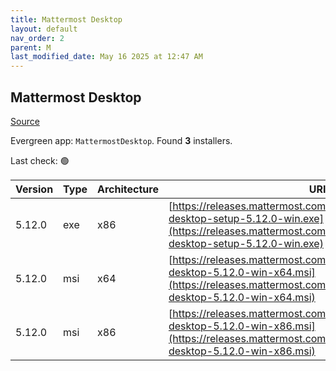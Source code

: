 ```yaml
---
title: Mattermost Desktop
layout: default
nav_order: 2
parent: M
last_modified_date: May 16 2025 at 12:47 AM
---
```


## Mattermost Desktop

[Source](https://github.com/mattermost/desktop)

Evergreen app: `MattermostDesktop`. Found **3** installers.

Last check: 🟢

| Version | Type | Architecture | URI                                                                                                                                                                              |
| ------- | ---- | ------------ | -------------------------------------------------------------------------------------------------------------------------------------------------------------------------------- |
| 5.12.0  | exe  | x86          | [https://releases.mattermost.com/desktop/5.12.0/mattermost-desktop-setup-5.12.0-win.exe](https://releases.mattermost.com/desktop/5.12.0/mattermost-desktop-setup-5.12.0-win.exe) |
| 5.12.0  | msi  | x64          | [https://releases.mattermost.com/desktop/5.12.0/mattermost-desktop-5.12.0-win-x64.msi](https://releases.mattermost.com/desktop/5.12.0/mattermost-desktop-5.12.0-win-x64.msi)     |
| 5.12.0  | msi  | x86          | [https://releases.mattermost.com/desktop/5.12.0/mattermost-desktop-5.12.0-win-x86.msi](https://releases.mattermost.com/desktop/5.12.0/mattermost-desktop-5.12.0-win-x86.msi)     |
